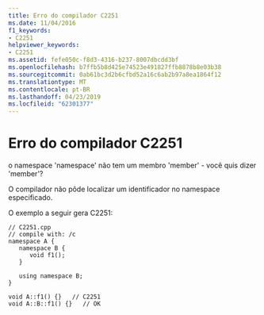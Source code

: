 ```yaml
---
title: Erro do compilador C2251
ms.date: 11/04/2016
f1_keywords:
- C2251
helpviewer_keywords:
- C2251
ms.assetid: fefe050c-f8d3-4316-b237-8007dbcdd3bf
ms.openlocfilehash: b7ffb5b8d425e74523e491827ffb8878b8e03b38
ms.sourcegitcommit: 0ab61bc3d2b6cfbd52a16c6ab2b97a8ea1864f12
ms.translationtype: MT
ms.contentlocale: pt-BR
ms.lasthandoff: 04/23/2019
ms.locfileid: "62301377"
---
```

# <a name="compiler-error-c2251"></a>Erro do compilador C2251

o namespace 'namespace' não tem um membro 'member' - você quis dizer 'member'?

O compilador não pôde localizar um identificador no namespace especificado.

O exemplo a seguir gera C2251:

```
// C2251.cpp
// compile with: /c
namespace A {
   namespace B {
      void f1();
   }

   using namespace B;
}

void A::f1() {}   // C2251
void A::B::f1() {}   // OK
```